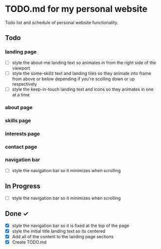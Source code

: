 # TODO.md for my personal website

Todo list and schedule of personal website functionality.

## Todo

### landing page

- [ ] style the about-me landing text so animates in from the right side of the viewport
- [ ] style the some-skillz text and landing tiles so they animate into frame from above or below depending if you're scolling down or up respectively
- [ ] style the keep-in-touch landing text and icons so they animates in one at a time

### about page

### skills page

### interests page

### contact page

### navigation bar

- [ ] style the navigation bar so it minimizes when scrolling

## In Progress

- [ ] style the navigation bar so it minimizes when scrolling

## Done ✓

- [x] style the navigation bar so it is fixed at the top of the page
- [x] style the initial title landing text so its centered
- [x] Add all of the content to the landing page sections
- [x] Create TODO.md

